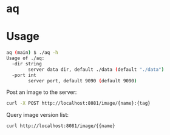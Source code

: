 # aq

# Usage
```bash
aq (main) $ ./aq -h
Usage of ./aq:
  -dir string
        server data dir, default ./data (default "./data")
  -port int
        server port, default 9090 (default 9090)
```
Post an image to the server:
```bash
curl -X POST http://localhost:8081/image/{name}:{tag}
```
Query image version list:
```bash
curl http://localhost:8081/image/{{name}
```